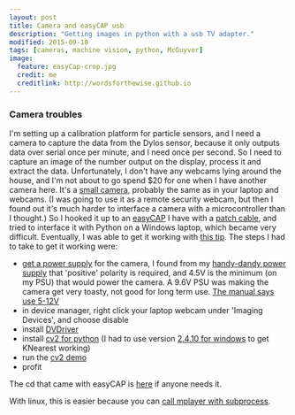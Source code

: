 ```yaml
---
layout: post
title: Camera and easyCAP usb
description: "Getting images in python with a usb TV adapter."
modified: 2015-09-18
tags: [cameras, machine vision, python, McGuyver]
image:
  feature: easyCap-crop.jpg
  credit: me
  creditlink: http://wordsforthewise.github.io
---
```


### Camera troubles

I'm setting up a calibration platform for particle sensors, and I need a camera to capture the data from the Dylos sensor, because it only outputs data over serial once per minute, and I need once per second.  So I need to capture an image of the number output on the display, process it and extract the data.  Unfortunately, I don't have any webcams lying around the house, and I'm not about to go spend $20 for one when I have another camera here.  It's a <a href="http://www.aliexpress.com/item/Micro-600TVL-5MP-1-4-HD-New-Smallest-Mini-Camera-CCTV-Camera-Home-Security-Surveillance-cam/32309414586.html">small camera</a>, probably the same as in your laptop and webcams.  (I was going to use it as a remote security webcam, but then I found out it's much harder to interface a camera with a microcontroller than I thought.)  So I hooked it up to an <a href="http://www.aliexpress.com/item/USB-2-0-Video-Easycap-TV-DVD-VHS-Capture-Card-Audio-AV-Easiercap-Adapter-for-Computer/32285684744.html">easyCAP</a> I have with a <a href="https://www.google.com/search?q=rca+patch+cable&oq=rca+patch+cable&aqs=chrome..69i57j0l5.1789j0j7&sourceid=chrome&es_sm=122&ie=UTF-8#q=rca+patch+cable+yellow&safe=off&tbm=shop&spd=15969221372992882225">patch cable</a>, and tried to interface it with Python on a Windows laptop, which became very difficult.  Eventually, I was able to get it working with <a href="http://stackoverflow.com/questions/22146205/grab-frame-ntsctousb-dongle-opencv2-python-wrapper/22183737#22183737">this tip</a>.  The steps I had to take to get it working were:

<ul>
<li><a href="cam diagram1.jpg">get a power supply</a> for the camera, I found from my <a href="handy.jpg">handy-dandy power supply</a> that 'positive' polarity is required, and 4.5V is the minimum (on my PSU) that would power the camera.  A 9.6V PSU was making the camera get very toasty, not good for long term use.  <a href="cam diagram2.jpg">The manual says use 5-12V</a></li>
<li>in device manager, right click your laptop webcam under 'Imaging Devices', and choose disable</li>
<li>install <a href="http://www.trackercam.com/TCamWeb/dvdriver.htm">DVDriver</a></li>
<li>install <a href="http://docs.opencv.org/master/d5/de5/tutorial_py_setup_in_windows.html#gsc.tab=0">cv2 for python</a> (I had to use version <a href="http://sourceforge.net/projects/opencvlibrary/files/opencv-win/2.4.10/">2.4.10 for windows</a> to get KNearest working)</li>
<li>run the <a href="http://opencv-python-tutroals.readthedocs.org/en/latest/py_tutorials/py_gui/py_video_display/py_video_display.html#capture-video-from-camera">cv2 demo</a></li>
<li>profit</li>
</ul>

The cd that came with easyCAP is <a href="https://www.dropbox.com/s/nbzpv53f6jebaof/easyCAP-software--TVR25-NMBGG-HGGGH-362DC-6BMG6.iso?dl=0">here</a> if anyone needs it.

With linux, this is easier because you can <a href="https://www.raspberrypi.org/forums/viewtopic.php?f=28&t=76737">call mplayer with subprocess</a>.